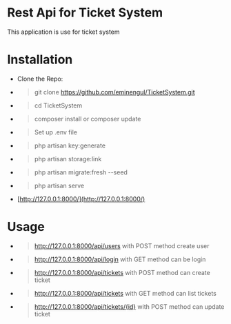 # Rest Api for Ticket System

This application is use for ticket system


# Installation

-   Clone the Repo:  
    
-   > git clone  https://github.com/eminengul/TicketSystem.git
-   > cd TicketSystem
-   > composer install or composer update
-   > Set up .env file
-   > php artisan key:generate
-   > php artisan storage:link
-   > php artisan migrate:fresh --seed
-   > php artisan serve
-   [http://127.0.0.1:8000/](http://127.0.0.1:8000/)

# Usage

-  > http://127.0.0.1:8000/api/users with POST method  create user
-  > http://127.0.0.1:8000/api/login  with GET method can be login
-  > http://127.0.0.1:8000/api/tickets with POST method can create ticket
-  > http://127.0.0.1:8000/api/tickets with GET method can list tickets
-  > http://127.0.0.1:8000/api/tickets/{id} with POST method can update ticket
